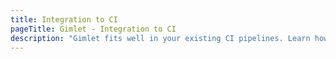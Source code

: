 ```yaml
---
title: Integration to CI
pageTitle: Gimlet - Integration to CI
description: "Gimlet fits well in your existing CI pipelines. Learn how Gimlet integrates with CI"
---
```

